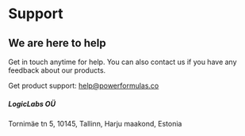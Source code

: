 # Support

## We are here to help

Get in touch anytime for help. You can also contact us if you have any feedback about our products.

Get product support: [help@powerformulas.co](mailto:help@powerformulas.co)

##### LogicLabs OÜ

Tornimäe tn 5, 10145, Tallinn, Harju maakond, Estonia
